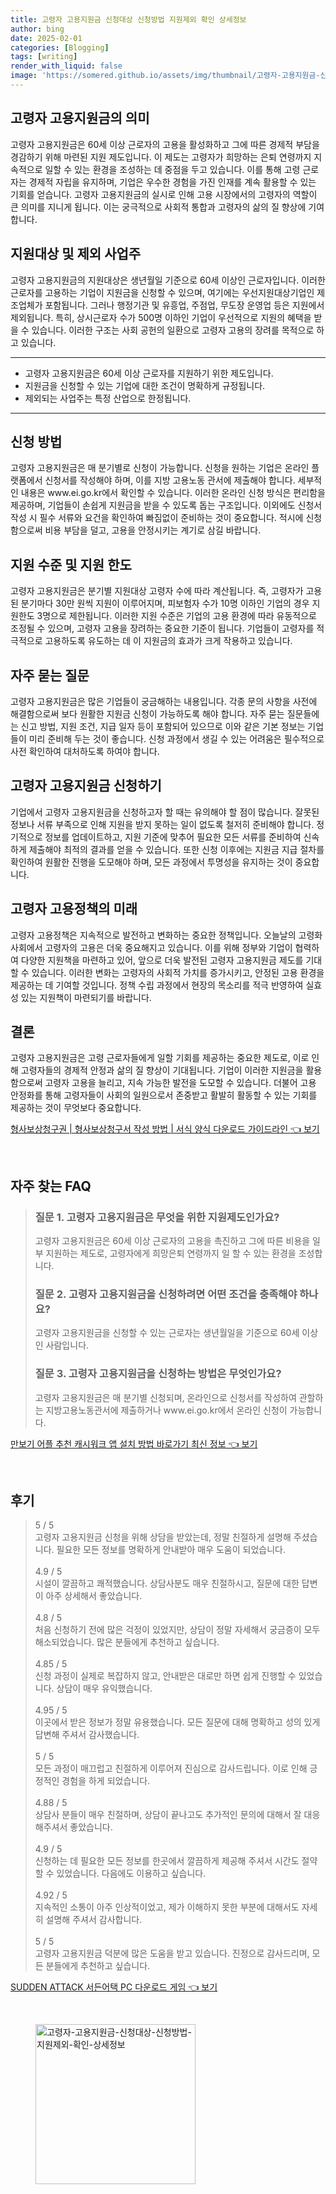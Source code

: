 ```yaml
---
title: 고령자 고용지원금 신청대상 신청방법 지원제외 확인 상세정보
author: bing
date: 2025-02-01
categories: [Blogging]
tags: [writing]
render_with_liquid: false
image: 'https://somered.github.io/assets/img/thumbnail/고령자-고용지원금-신청대상-신청방법-지원제외-확인-상세정보.webp'
---
```



<h2 id='고령자_고용지원금_의_의미'>고령자 고용지원금의 의미</h2>

<p>고령자 고용지원금은 60세 이상 근로자의 고용을 활성화하고 그에 따른 경제적 부담을 경감하기 위해 마련된 지원 제도입니다. 이 제도는 고령자가 희망하는 은퇴 연령까지 지속적으로 일할 수 있는 환경을 조성하는 데 중점을 두고 있습니다. 이를 통해 고령 근로자는 경제적 자립을 유지하며, 기업은 우수한 경험을 가진 인재를 계속 활용할 수 있는 기회를 얻습니다. 고령자 고용지원금의 실시로 인해 고용 시장에서의 고령자의 역할이 큰 의미를 지니게 됩니다. 이는 궁극적으로 사회적 통합과 고령자의 삶의 질 향상에 기여합니다.</p>

<h2 id='지원대상과_제외_사업주'>지원대상 및 제외 사업주</h2>

<p>고령자 고용지원금의 지원대상은 생년월일 기준으로 60세 이상인 근로자입니다. 이러한 근로자를 고용하는 기업이 지원금을 신청할 수 있으며, 여기에는 우선지원대상기업인 제조업체가 포함됩니다. 그러나 행정기관 및 유흥업, 주점업, 무도장 운영업 등은 지원에서 제외됩니다. 특히, 상시근로자 수가 500명 이하인 기업이 우선적으로 지원의 혜택을 받을 수 있습니다. 이러한 구조는 사회 공헌의 일환으로 고령자 고용의 장려를 목적으로 하고 있습니다.</p>

<hr />

<ul>
    <li>고령자 고용지원금은 60세 이상 근로자를 지원하기 위한 제도입니다.</li>
    <li>지원금을 신청할 수 있는 기업에 대한 조건이 명확하게 규정됩니다.</li>
    <li>제외되는 사업주는 특정 산업으로 한정됩니다.</li>
</ul>

<hr />

<h2 id='신청방법'>신청 방법</h2>

<p>고령자 고용지원금은 매 분기별로 신청이 가능합니다. 신청을 원하는 기업은 온라인 플랫폼에서 신청서를 작성해야 하며, 이를 지방 고용노동 관서에 제출해야 합니다. 세부적인 내용은 www.ei.go.kr에서 확인할 수 있습니다. 이러한 온라인 신청 방식은 편리함을 제공하며, 기업들이 손쉽게 지원금을 받을 수 있도록 돕는 구조입니다. 이외에도 신청서 작성 시 필수 서류와 요건을 확인하여 빠짐없이 준비하는 것이 중요합니다. 적시에 신청함으로써 비용 부담을 덜고, 고용을 안정시키는 계기로 삼길 바랍니다.</p>

<h2 id='지원수준_및_지원한도'>지원 수준 및 지원 한도</h2>

<p>고령자 고용지원금은 분기별 지원대상 고령자 수에 따라 계산됩니다. 즉, 고령자가 고용된 분기마다 30만 원씩 지원이 이루어지며, 피보험자 수가 10명 이하인 기업의 경우 지원한도 3명으로 제한됩니다. 이러한 지원 수준은 기업의 고용 환경에 따라 유동적으로 조정될 수 있으며, 고령자 고용을 장려하는 중요한 기준이 됩니다. 기업들이 고령자를 적극적으로 고용하도록 유도하는 데 이 지원금의 효과가 크게 작용하고 있습니다.</p>

<h2 id='자주_묻는_질문'>자주 묻는 질문</h2>

<p>고령자 고용지원금은 많은 기업들이 궁금해하는 내용입니다. 각종 문의 사항을 사전에 해결함으로써 보다 원활한 지원금 신청이 가능하도록 해야 합니다. 자주 묻는 질문들에는 신고 방법, 지원 조건, 지급 일자 등이 포함되어 있으므로 이와 같은 기본 정보는 기업들이 미리 준비해 두는 것이 좋습니다. 신청 과정에서 생길 수 있는 어려움은 필수적으로 사전 확인하여 대처하도록 하여야 합니다.</p>

<h2 id='고령자_고용지원금_신청_하기'>고령자 고용지원금 신청하기</h2>

<p>기업에서 고령자 고용지원금을 신청하고자 할 때는 유의해야 할 점이 많습니다. 잘못된 정보나 서류 부족으로 인해 지원을 받지 못하는 일이 없도록 철저히 준비해야 합니다. 정기적으로 정보를 업데이트하고, 지원 기준에 맞추어 필요한 모든 서류를 준비하여 신속하게 제출해야 최적의 결과를 얻을 수 있습니다. 또한 신청 이후에는 지원금 지급 절차를 확인하여 원활한 진행을 도모해야 하며, 모든 과정에서 투명성을 유지하는 것이 중요합니다.</p>

<h2 id='고령자_고용정책의_미래'>고령자 고용정책의 미래</h2>

<p>고령자 고용정책은 지속적으로 발전하고 변화하는 중요한 정책입니다. 오늘날의 고령화 사회에서 고령자의 고용은 더욱 중요해지고 있습니다. 이를 위해 정부와 기업이 협력하여 다양한 지원책을 마련하고 있어, 앞으로 더욱 발전된 고령자 고용지원금 제도를 기대할 수 있습니다. 이러한 변화는 고령자의 사회적 가치를 증가시키고, 안정된 고용 환경을 제공하는 데 기여할 것입니다. 정책 수립 과정에서 현장의 목소리를 적극 반영하여 실효성 있는 지원책이 마련되기를 바랍니다.</p>

<h2 id='결론'>결론</h2>

<p>고령자 고용지원금은 고령 근로자들에게 일할 기회를 제공하는 중요한 제도로, 이로 인해 고령자들의 경제적 안정과 삶의 질 향상이 기대됩니다. 기업이 이러한 지원금을 활용함으로써 고령자 고용을 늘리고, 지속 가능한 발전을 도모할 수 있습니다. 더불어 고용 안정화를 통해 고령자들이 사회의 일원으로서 존중받고 활발히 활동할 수 있는 기회를 제공하는 것이 무엇보다 중요합니다.</p>


<p><a class="click-button" title="형사보상청구권 | 형사보상청구서 작성 방법 | 서식 양식 다운로드 가이드라인" href="https://somered.github.io/posts/%ED%98%95%EC%82%AC%EB%B3%B4%EC%83%81%EC%B2%AD%EA%B5%AC%EA%B6%8C-%ED%98%95%EC%82%AC%EB%B3%B4%EC%83%81%EC%B2%AD%EA%B5%AC%EC%84%9C-%EC%9E%91%EC%84%B1-%EB%B0%A9%EB%B2%95-%EC%84%9C%EC%8B%9D-%EC%96%91%EC%8B%9D-%EB%8B%A4%EC%9A%B4%EB%A1%9C%EB%93%9C-%EA%B0%80%EC%9D%B4%EB%93%9C%EB%9D%BC%EC%9D%B8/" rel="dofollow">형사보상청구권 | 형사보상청구서 작성 방법 | 서식 양식 다운로드 가이드라인 👈 보기</a></p><br>
<h2 id='자주_찾는_FAQ'>자주 찾는 FAQ</h2>
<div itemscope="" itemtype="https://schema.org/FAQPage"> 
<blockquote> 
<div itemscope="" itemprop="mainEntity" itemtype="https://schema.org/Question"> 
<h3 itemprop="name">질문 1. 고령자 고용지원금은 무엇을 위한 지원제도인가요?</h3> 
<div itemscope="" itemprop="acceptedAnswer" itemtype="https://schema.org/Answer"> 
<span itemprop="text"> 
<p>고령자 고용지원금은 60세 이상 근로자의 고용을 촉진하고 그에 따른 비용을 일부 지원하는 제도로, 고령자에게 희망은퇴 연령까지 일 할 수 있는 환경을 조성합니다.</p> 
</span> 
</div> 
</div> 

<div itemscope="" itemprop="mainEntity" itemtype="https://schema.org/Question"> 
<h3 itemprop="name">질문 2. 고령자 고용지원금을 신청하려면 어떤 조건을 충족해야 하나요?</h3> 
<div itemscope="" itemprop="acceptedAnswer" itemtype="https://schema.org/Answer"> 
<span itemprop="text"> 
<p>고령자 고용지원금을 신청할 수 있는 근로자는 생년월일을 기준으로 60세 이상인 사람입니다.</p> 
</span> 
</div> 
</div> 

<div itemscope="" itemprop="mainEntity" itemtype="https://schema.org/Question"> 
<h3 itemprop="name">질문 3. 고령자 고용지원금을 신청하는 방법은 무엇인가요?</h3> 
<div itemscope="" itemprop="acceptedAnswer" itemtype="https://schema.org/Answer"> 
<span itemprop="text"> 
<p>고령자 고용지원금은 매 분기별 신청되며, 온라인으로 신청서를 작성하여 관할하는 지방고용노동관서에 제출하거나 www.ei.go.kr에서 온라인 신청이 가능합니다.</p> 
</span> 
</div> 
</div> 

</blockquote> 
</div>
<p><a class="click-button" title="만보기 어플 추천 캐시워크 앱 설치 방법 바로가기 최신 정보" href="https://somered.github.io/posts/%EB%A7%8C%EB%B3%B4%EA%B8%B0-%EC%96%B4%ED%94%8C-%EC%B6%94%EC%B2%9C-%EC%BA%90%EC%8B%9C%EC%9B%8C%ED%81%AC-%EC%95%B1-%EC%84%A4%EC%B9%98-%EB%B0%A9%EB%B2%95-%EB%B0%94%EB%A1%9C%EA%B0%80%EA%B8%B0-%EC%B5%9C%EC%8B%A0-%EC%A0%95%EB%B3%B4/" rel="dofollow">만보기 어플 추천 캐시워크 앱 설치 방법 바로가기 최신 정보 👈 보기</a></p><br>
<h2 id='후기'>후기</h2>
<div itemscope itemtype="https://schema.org/Product">
  <blockquote>
  <div itemprop="review" itemscope itemtype="https://schema.org/Review">
      <div itemprop="reviewRating" itemscope itemtype="https://schema.org/Rating"> <span itemprop="ratingValue">5</span> / <span itemprop="bestRating">5</span> </div>
      <span itemprop="reviewBody">고령자 고용지원금 신청을 위해 상담을 받았는데, 정말 친절하게 설명해 주셨습니다. 필요한 모든 정보를 명확하게 안내받아 매우 도움이 되었습니다.</span>
  </div>
  <br>
  <div itemprop="review" itemscope itemtype="https://schema.org/Review">
      <div itemprop="reviewRating" itemscope itemtype="https://schema.org/Rating"> <span itemprop="ratingValue">4.9</span> / <span itemprop="bestRating">5</span> </div>
      <span itemprop="reviewBody">시설이 깔끔하고 쾌적했습니다. 상담사분도 매우 친절하시고, 질문에 대한 답변이 아주 상세해서 좋았습니다.</span>
  </div>
  <br>
  <div itemprop="review" itemscope itemtype="https://schema.org/Review">
      <div itemprop="reviewRating" itemscope itemtype="https://schema.org/Rating"> <span itemprop="ratingValue">4.8</span> / <span itemprop="bestRating">5</span> </div>
      <span itemprop="reviewBody">처음 신청하기 전에 많은 걱정이 있었지만, 상담이 정말 자세해서 궁금증이 모두 해소되었습니다. 많은 분들에게 추천하고 싶습니다.</span>
  </div>
  <br>
  <div itemprop="review" itemscope itemtype="https://schema.org/Review">
      <div itemprop="reviewRating" itemscope itemtype="https://schema.org/Rating"> <span itemprop="ratingValue">4.85</span> / <span itemprop="bestRating">5</span> </div>
      <span itemprop="reviewBody">신청 과정이 실제로 복잡하지 않고, 안내받은 대로만 하면 쉽게 진행할 수 있었습니다. 상담이 매우 유익했습니다.</span>
  </div>
  <br>
  <div itemprop="review" itemscope itemtype="https://schema.org/Review">
      <div itemprop="reviewRating" itemscope itemtype="https://schema.org/Rating"> <span itemprop="ratingValue">4.95</span> / <span itemprop="bestRating">5</span> </div>
      <span itemprop="reviewBody">이곳에서 받은 정보가 정말 유용했습니다. 모든 질문에 대해 명확하고 성의 있게 답변해 주셔서 감사했습니다.</span>
  </div>
  <br>
  <div itemprop="review" itemscope itemtype="https://schema.org/Review">
      <div itemprop="reviewRating" itemscope itemtype="https://schema.org/Rating"> <span itemprop="ratingValue">5</span> / <span itemprop="bestRating">5</span> </div>
      <span itemprop="reviewBody">모든 과정이 매끄럽고 친절하게 이루어져 진심으로 감사드립니다. 이로 인해 긍정적인 경험을 하게 되었습니다.</span>
  </div>
  <br>
  <div itemprop="review" itemscope itemtype="https://schema.org/Review">
      <div itemprop="reviewRating" itemscope itemtype="https://schema.org/Rating"> <span itemprop="ratingValue">4.88</span> / <span itemprop="bestRating">5</span> </div>
      <span itemprop="reviewBody">상담사 분들이 매우 친절하며, 상담이 끝나고도 추가적인 문의에 대해서 잘 대응해주셔서 좋았습니다.</span>
  </div>
  <br>
  <div itemprop="review" itemscope itemtype="https://schema.org/Review">
      <div itemprop="reviewRating" itemscope itemtype="https://schema.org/Rating"> <span itemprop="ratingValue">4.9</span> / <span itemprop="bestRating">5</span> </div>
      <span itemprop="reviewBody">신청하는 데 필요한 모든 정보를 한곳에서 깔끔하게 제공해 주셔서 시간도 절약할 수 있었습니다. 다음에도 이용하고 싶습니다.</span>
  </div>
  <br>
  <div itemprop="review" itemscope itemtype="https://schema.org/Review">
      <div itemprop="reviewRating" itemscope itemtype="https://schema.org/Rating"> <span itemprop="ratingValue">4.92</span> / <span itemprop="bestRating">5</span> </div>
      <span itemprop="reviewBody">지속적인 소통이 아주 인상적이었고, 제가 이해하지 못한 부분에 대해서도 자세히 설명해 주셔서 감사합니다.</span>
  </div>
  <br>
  <div itemprop="review" itemscope itemtype="https://schema.org/Review">
      <div itemprop="reviewRating" itemscope itemtype="https://schema.org/Rating"> <span itemprop="ratingValue">5</span> / <span itemprop="bestRating">5</span> </div>
      <span itemprop="reviewBody">고령자 고용지원금 덕분에 많은 도움을 받고 있습니다. 진정으로 감사드리며, 모든 분들에게 추천하고 싶습니다.</span>
  </div>
  </blockquote>
</div>
<p><a class="click-button" title="SUDDEN ATTACK 서든어택 PC 다운로드 게임" href="https://somered.github.io/posts/SUDDEN-ATTACK-%EC%84%9C%EB%93%A0%EC%96%B4%ED%83%9D-PC-%EB%8B%A4%EC%9A%B4%EB%A1%9C%EB%93%9C-%EA%B2%8C%EC%9E%84/" rel="dofollow">SUDDEN ATTACK 서든어택 PC 다운로드 게임 👈 보기</a></p><br>
<figure class="image"><img src="https://somered.github.io/assets/img/thumbnail/고령자-고용지원금-신청대상-신청방법-지원제외-확인-상세정보.webp" alt="고령자-고용지원금-신청대상-신청방법-지원제외-확인-상세정보" width="256" height="256"></figure>